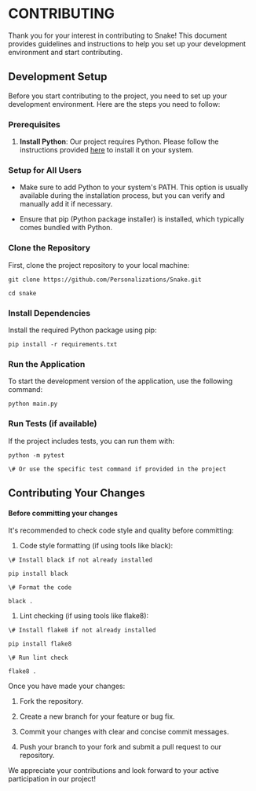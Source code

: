 # CONTRIBUTING

Thank you for your interest in contributing to Snake! This document provides guidelines and instructions to help you set up your development environment and start contributing.

## Development Setup

Before you start contributing to the project, you need to set up your development environment. Here are the steps you need to follow:

### Prerequisites



1.  **Install Python**: Our project requires Python. Please follow the instructions provided [here](https://www.python.org/downloads/) to install it on your system.

### Setup for All Users



*   Make sure to add Python to your system's PATH. This option is usually available during the installation process, but you can verify and manually add it if necessary.

*   Ensure that pip (Python package installer) is installed, which typically comes bundled with Python.

### Clone the Repository

First, clone the project repository to your local machine:



```
git clone https://github.com/Personalizations/Snake.git

cd snake
```

### Install Dependencies

Install the required Python package using pip:



```
pip install -r requirements.txt
```

### Run the Application

To start the development version of the application, use the following command:



```
python main.py
```

### Run Tests (if available)

If the project includes tests, you can run them with:



```
python -m pytest

\# Or use the specific test command if provided in the project
```

## Contributing Your Changes

#### Before committing your changes

It's recommended to check code style and quality before committing:



1.  Code style formatting (if using tools like black):



```
\# Install black if not already installed

pip install black

\# Format the code

black .
```



1.  Lint checking (if using tools like flake8):



```
\# Install flake8 if not already installed

pip install flake8

\# Run lint check

flake8 .
```

Once you have made your changes:



1.  Fork the repository.

2.  Create a new branch for your feature or bug fix.

3.  Commit your changes with clear and concise commit messages.

4.  Push your branch to your fork and submit a pull request to our repository.

We appreciate your contributions and look forward to your active participation in our project!